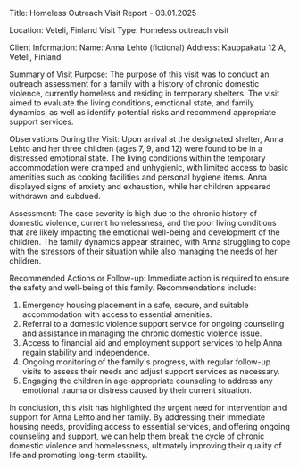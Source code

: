  Title: Homeless Outreach Visit Report - 03.01.2025

Location: Veteli, Finland
Visit Type: Homeless outreach visit

Client Information:
Name: Anna Lehto (fictional)
Address: Kauppakatu 12 A, Veteli, Finland

Summary of Visit Purpose:
The purpose of this visit was to conduct an outreach assessment for a family with a history of chronic domestic violence, currently homeless and residing in temporary shelters. The visit aimed to evaluate the living conditions, emotional state, and family dynamics, as well as identify potential risks and recommend appropriate support services.

Observations During the Visit:
Upon arrival at the designated shelter, Anna Lehto and her three children (ages 7, 9, and 12) were found to be in a distressed emotional state. The living conditions within the temporary accommodation were cramped and unhygienic, with limited access to basic amenities such as cooking facilities and personal hygiene items. Anna displayed signs of anxiety and exhaustion, while her children appeared withdrawn and subdued.

Assessment:
The case severity is high due to the chronic history of domestic violence, current homelessness, and the poor living conditions that are likely impacting the emotional well-being and development of the children. The family dynamics appear strained, with Anna struggling to cope with the stressors of their situation while also managing the needs of her children.

Recommended Actions or Follow-up:
Immediate action is required to ensure the safety and well-being of this family. Recommendations include:

1. Emergency housing placement in a safe, secure, and suitable accommodation with access to essential amenities.
2. Referral to a domestic violence support service for ongoing counseling and assistance in managing the chronic domestic violence issue.
3. Access to financial aid and employment support services to help Anna regain stability and independence.
4. Ongoing monitoring of the family's progress, with regular follow-up visits to assess their needs and adjust support services as necessary.
5. Engaging the children in age-appropriate counseling to address any emotional trauma or distress caused by their current situation.

In conclusion, this visit has highlighted the urgent need for intervention and support for Anna Lehto and her family. By addressing their immediate housing needs, providing access to essential services, and offering ongoing counseling and support, we can help them break the cycle of chronic domestic violence and homelessness, ultimately improving their quality of life and promoting long-term stability.